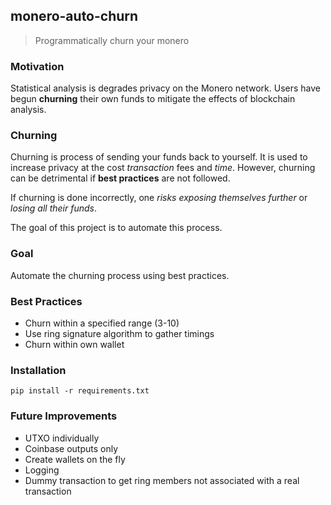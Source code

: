 
## monero-auto-churn

> Programmatically churn your monero


### Motivation

Statistical analysis is degrades privacy on the Monero network. Users have begun **churning** their own funds to mitigate the effects of blockchain analysis.


### Churning

Churning is process of sending your funds back to yourself. It is used to increase privacy at the cost *transaction* fees and *time*. However, churning can be detrimental if **best practices** are not followed.

If churning is done incorrectly, one *risks exposing themselves further* or *losing all their funds*.


The goal of this project is to automate this process.


### Goal
Automate the churning process using best practices.


### Best Practices
- Churn within a specified range (3-10)
- Use ring signature algorithm to gather timings
- Churn within own wallet


### Installation
```
pip install -r requirements.txt
```


### Future Improvements
- UTXO individually
- Coinbase outputs only
- Create wallets on the fly
- Logging
- Dummy transaction to get ring members not associated with a real transaction


